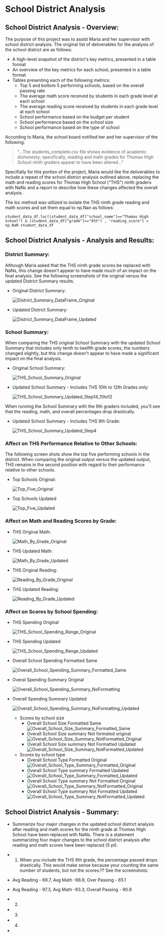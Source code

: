 # **School District Analysis**

##  **School District Analysis - Overview:** 
The purpose of this project was to assist Maria and her supervisor with school district analysis.  The original list of deliverables for the analysis of the school district are as follows: 
- A high-level snapshot of the district's key metrics, presented in a table format
- An overview of the key metrics for each school, presented in a table format
- Tables presenting each of the following metrics:
  - Top 5 and bottom 5 performing schools, based on the overall passing rate
  - The average math score received by students in each grade level at each school
  - The average reading score received by students in each grade level at each school
  - School performance based on the budget per student
  - School performance based on the school size 
  - School performance based on the type of school

According to Maria, the school board notified her and her supervisor of the following:

> "...The students_complete.csv file shows evidence of academic dishonesty; specifically, reading and math grades for Thomas High School ninth graders appear to have been altered..."

Specifially for this portion of the project, Maria would like the deliverables to include a repeat of the school district analysis outlined above, replacing the math and reading scores for Thomas High School ("THS") ninth graders with NaNs and a report to describe how these changes affected the overall analysis.

The loc method was utilized to isolate the THS ninth grade reading and math scores and set them equal to np.Nan as follows:

`student_data_df.loc[(student_data_df["school_name"]=="Thomas High School") & (student_data_df["grade"]=="9th") , "reading_score"] = np.NaN
student_data_df`

## **School District Analysis - Analysis and Results:** 

### **District Summary:**
Although Maria asked that the THS ninth grade scores be replaced with NaNs, this change doesn't appear to have made much of an impact on the final analysis. See the following screenshots of the original versus the updated District Summary results.  

- Original District Summary:
  
  ![District_Summary_DataFrame_Original](Resources/District_Summary_DataFrame_Original.PNG)
    
- Updated District Summary:  
    
  ![District_Summary_DataFrame_Updated](Resources/District_Summary_DataFrame_Updated.PNG)
    
### **School Summary:**
When comparing the THS original School Summary with the updated School Summary that includes only tenth to twelfth grade scores, the numbers changed slightly, but this change doesn't appear to have made a significant impact on the final analysis.
  
- Original School Summary:
  
  ![THS_School_Summary_Original](Resources/THS_School_Summary_Original.PNG) 
    
- Updated School Summary - Includes THS 10th to 12th Grades only:
   
  ![THS_School_Summary_Updated_Step14_10to12](Resources/THS_School_Summary_Updated_Step14_10to12.PNG) 
  
When running the School Summary with the 9th graders included, you'll see that the reading, math, and overall percentages drop drastically.

- Updated School Summary - Includes THS 9th Grade:

  ![THS_School_Summary_Updated_Step4](Resources/THS_School_Summary_Updated_Step4.PNG) 
    
### **Affect on THS Performance Relative to Other Schools:**
The following screen shots show the top five performing schools in the district.  When comparing the original output versus the updated output, THS remains in the second position with regard to their performance relative to other schools.

- Top Schools Original:

  ![Top_Five_Original](Resources/Top_Five_Original.PNG)

- Top Schools Updated
    
  ![Top_Five_Updated](Resources/Top_Five_Updated.PNG)
  
### **Affect on Math and Reading Scores by Grade:**

- THS Original Math:

  ![Math_By_Grade_Original](Resources/Math_By_Grade_Original.PNG)
  
- THS Updated Math:

  ![Math_By_Grade_Updated](Resources/Math_By_Grade_Updated.PNG)
  
- THS Original Reading:

  ![Reading_By_Grade_Original](Resources/Reading_By_Grade_Original.PNG.PNG)
  
- THS Updated Reading:
   
  ![Reading_By_Grade_Updated](Resources/Reading_By_Grade_Updated.PNG)
  
### **Affect on Scores by School Spending:**
- THS Spending Original

  ![THS_School_Spending_Range_Original](Resources/THS_School_Spending_Range_Original.PNG)
      
- THS Spending Updated
      
  ![THS_School_Spending_Range_Updated](Resources/THS_School_Spending_Range_Updated.PNG)
  
- Overall School Spending Formatted Same
  
  ![Overall_School_Spending_Summary_Formatted_Same](Resources/Overall_School_Spending_Summary_Formatted_Same.PNG)
  
- Overal Spending Summary Original
      
  ![Overall_School_Spending_Summary_NoFormatting](Resources/Overall_School_Spending_Summary_NoFormatting_Original.PNG)
  
- Overall Spending Summary Updated
      
  ![Overall_School_Spending_Summary_NoFormatting_Updated](Resources/Overall_School_Spending_Summary_NoFormatting_Updated.PNG)
      
  - Scores by school size
    - Overall School Size Formatted Same
      ![Overall_School_Size_Summary_Formatted_Same](Resources/Overall_School_Size_Summary_Formatted_Same.PNG)
    - Overall School Size summary Not formated original
      ![Overall_School_Size_Summary_NotFormatted_Original](Resources/Overall_School_Size_Summary_NotFormatted_Original.PNG)
    - Overall School Size summary Not Formatted Updated 
      ![Overall_School_Size_Summary_NotFormatted_Updated](Resources/Overall_School_Size_Summary_NotFormatted_Updated.PNG)
  - Scores by school type
    - Overall School Type Formatted Original
      ![Overall_School_Type_Summary_Formatted_Original](Resources/Overall_School_Type_Summary_Formatted_Original.PNG)
    - Overall School Type summary Formatted Updated
      ![Overall_School_Type_Summary_Formatted_Updated](Resources/Overall_School_Type_Summary_Formatted_Updated.PNG)
    - Overall School Type summary Not Formatted Original
      ![Overall_School_Type_Summary_NotFormatted_Original](Resources/Overall_School_Type_Summary_NotFormatted_Original.PNG)
    - Overall School Type summary Not Formatted Updated 
      ![Overall_School_Type_Summary_NotFormatted_Updated](Resources/Overall_School_Type_Summary_NotFormatted_Updated.PNG) 

## School District Analysis - Summary: 
- Summarize four major changes in the updated school district analysis after reading and math scores for the ninth grade at Thomas High School have been replaced with NaNs. There is a statement summarizing four major changes to the school district analysis after reading and math scores have been replaced (5 pt).
- 1)  When you include the THS 9th grade, the percentage passed drops drastically.  This would make sense because your counting the same number of students, but not the scores.?? See the screenshots:  
- Avg Reading - 69.7, Avg Math -66.9, Over Passing - 65.1
- Avg Reading - 97.3, Avg Math -93.3, Overall Passing - 90.9
  
- 2)
- 3)
- 4)
-
